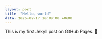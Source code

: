 ```yaml
---
layout: post
title: "Hello, world"
date: 2025-08-17 10:00:00 +0600
---
```


This is my first Jekyll post on GitHub Pages. 🎉
